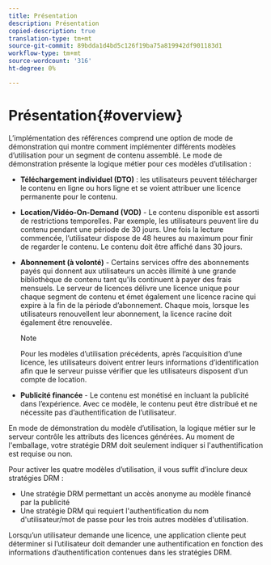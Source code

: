 ```yaml
---
title: Présentation
description: Présentation
copied-description: true
translation-type: tm+mt
source-git-commit: 89bdda1d4bd5c126f19ba75a819942df901183d1
workflow-type: tm+mt
source-wordcount: '316'
ht-degree: 0%

---
```



# Présentation{#overview}

L’implémentation des références comprend une option de mode de démonstration qui montre comment implémenter différents modèles d’utilisation pour un segment de contenu assemblé. Le mode de démonstration présente la logique métier pour ces modèles d’utilisation :

* **Téléchargement individuel (DTO)**  : les utilisateurs peuvent télécharger le contenu en ligne ou hors ligne et se voient attribuer une licence permanente pour le contenu.
* **Location/Vidéo-On-Demand (VOD)**  - Le contenu disponible est assorti de restrictions temporelles. Par exemple, les utilisateurs peuvent lire du contenu pendant une période de 30 jours. Une fois la lecture commencée, l’utilisateur dispose de 48 heures au maximum pour finir de regarder le contenu. Le contenu doit être affiché dans 30 jours.
* **Abonnement (à volonté)**  - Certains services offre des abonnements payés qui donnent aux utilisateurs un accès illimité à une grande bibliothèque de contenu tant qu&#39;ils continuent à payer des frais mensuels. Le serveur de licences délivre une licence unique pour chaque segment de contenu et émet également une licence racine qui expire à la fin de la période d’abonnement. Chaque mois, lorsque les utilisateurs renouvellent leur abonnement, la licence racine doit également être renouvelée.

   >[!NOTE]
   >
   >Pour les modèles d’utilisation précédents, après l’acquisition d’une licence, les utilisateurs doivent entrer leurs informations d’identification afin que le serveur puisse vérifier que les utilisateurs disposent d’un compte de location.

* **Publicité financée**  - Le contenu est monétisé en incluant la publicité dans l’expérience. Avec ce modèle, le contenu peut être distribué et ne nécessite pas d’authentification de l’utilisateur.

En mode de démonstration du modèle d’utilisation, la logique métier sur le serveur contrôle les attributs des licences générées. Au moment de l&#39;emballage, votre stratégie DRM doit seulement indiquer si l&#39;authentification est requise ou non.

Pour activer les quatre modèles d’utilisation, il vous suffit d’inclure deux stratégies DRM :

* Une stratégie DRM permettant un accès anonyme au modèle financé par la publicité
* Une stratégie DRM qui requiert l&#39;authentification du nom d&#39;utilisateur/mot de passe pour les trois autres modèles d&#39;utilisation.

Lorsqu’un utilisateur demande une licence, une application cliente peut déterminer si l’utilisateur doit demander une authentification en fonction des informations d’authentification contenues dans les stratégies DRM.

